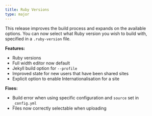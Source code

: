 ```yaml
---
title: Ruby Versions
type: major
---
```


This release improves the build process and expands on the available options. You can now select what Ruby version you wish to build with, specified in a `.ruby-version` file.

**Features:**

* Ruby versions
* Full width editor now default
* Jekyll build option for `--profile`
* Improved state for new users that have been shared sites
* Explicit option to enable Internationalisation for a site

**Fixes:**

* Build error when using specific configuration and `source` set in `_config.yml`
* Files now correctly selectable when uploading